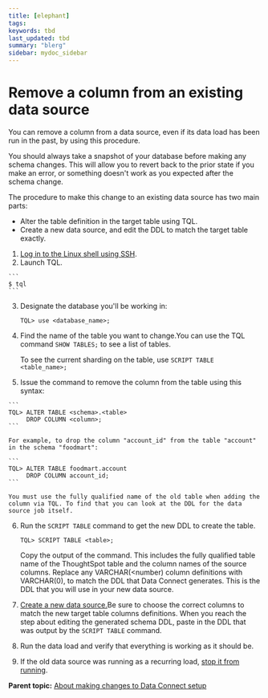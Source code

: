 ```yaml
---
title: [elephant]
tags: 
keywords: tbd
last_updated: tbd
summary: "blerg"
sidebar: mydoc_sidebar
---
```

# Remove a column from an existing data source

You can remove a column from a data source, even if its data load has been run in the past, by using this procedure.

You should always take a snapshot of your database before making any schema changes. This will allow you to revert back to the prior state if you make an error, or something doesn't work as you expected after the schema change.

The procedure to make this change to an existing data source has two main parts:

-   Alter the table definition in the target table using TQL.
-   Create a new data source, and edit the DDL to match the target table exactly.

1.   [Log in to the Linux shell using SSH](../../../admin/setup/login_console.html#). 
2.   Launch TQL. 

    ```
    $ tql
    ```

3.  Designate the database you'll be working in:

    ```
    TQL> use <database_name>;
    ```

4.  Find the name of the table you want to change.You can use the TQL command `SHOW TABLES;` to see a list of tables.

    To see the current sharding on the table, use `SCRIPT TABLE <table_name>;`

5.   Issue the command to remove the column from the table using this syntax: 

    ```
    TQL> ALTER TABLE <schema>.<table>
         DROP COLUMN <column>;
    ```

    For example, to drop the column "account_id" from the table "account" in the schema "foodmart":

    ```
    TQL> ALTER TABLE foodmart.account
         DROP COLUMN account_id;
    ```

    You must use the fully qualified name of the old table when adding the column via TQL. To find that you can look at the DDL for the data source job itself.

6.  Run the `SCRIPT TABLE` command to get the new DDL to create the table.

    ```
    TQL> SCRIPT TABLE <table>;
    ```

    Copy the output of the command. This includes the fully qualified table name of the ThoughtSpot table and the column names of the source columns. Replace any VARCHAR\(<number\) column definitions with VARCHAR\(0\), to match the DDL that Data Connect generates. This is the DDL that you will use in your new data source.

7.  [Create a new data source.](../../../shared/conrefs/../../data_connect/data_connect/setup/adding_data_source.html#)Be sure to choose the correct columns to match the new target table columns definitions. When you reach the step about editing the generated schema DDL, paste in the DDL that was output by the `SCRIPT TABLE` command.
8.  Run the data load and verify that everything is working as it should be.
9.   If the old data source was running as a recurring load, [stop it from running](../../../shared/conrefs/../../data_connect/data_connect/making_changes/stop_scheduled_job.html#). 

**Parent topic:** [About making changes to Data Connect setup](../../../data_connect/data_connect/making_changes/about_changing_etl_jobs.html)

